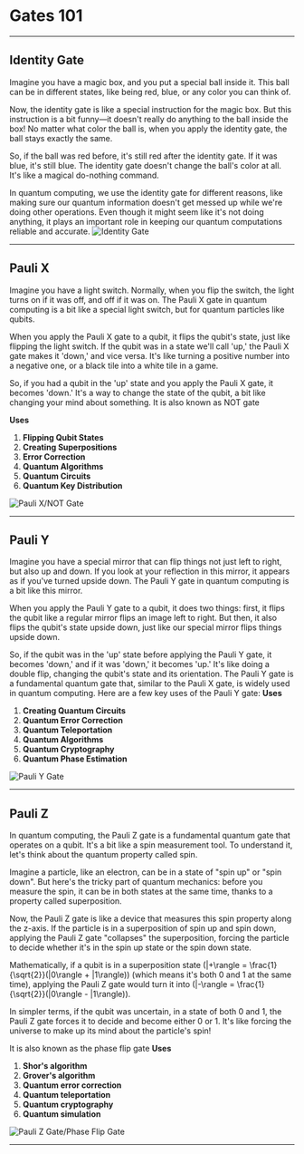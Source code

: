 # Gates 101
---
## Identity Gate
Imagine you have a magic box, and you put a special ball inside it. This ball can be in different states, like being red, blue, or any color you can think of.

Now, the identity gate is like a special instruction for the magic box. But this instruction is a bit funny—it doesn't really do anything to the ball inside the box! No matter what color the ball is, when you apply the identity gate, the ball stays exactly the same.

So, if the ball was red before, it's still red after the identity gate. If it was blue, it's still blue. The identity gate doesn't change the ball's color at all. It's like a magical do-nothing command.

In quantum computing, we use the identity gate for different reasons, like making sure our quantum information doesn't get messed up while we're doing other operations. Even though it might seem like it's not doing anything, it plays an important role in keeping our quantum computations reliable and accurate.
<img title = "Identity Gate" src="https://wikimedia.org/api/rest_v1/media/math/render/svg/e219040ddfed5b96c79d0b24bc976aeba218991b">

---

## Pauli X
Imagine you have a light switch. Normally, when you flip the switch, the light turns on if it was off, and off if it was on. The Pauli X gate in quantum computing is a bit like a special light switch, but for quantum particles like qubits.

When you apply the Pauli X gate to a qubit, it flips the qubit's state, just like flipping the light switch. If the qubit was in a state we'll call 'up,' the Pauli X gate makes it 'down,' and vice versa. It's like turning a positive number into a negative one, or a black tile into a white tile in a game.

So, if you had a qubit in the 'up' state and you apply the Pauli X gate, it becomes 'down.' It's a way to change the state of the qubit, a bit like changing your mind about something. It is also known as NOT gate

**Uses**
1. **Flipping Qubit States**
2. **Creating Superpositions**
3. **Error Correction**
4. **Quantum Algorithms**
5. **Quantum Circuits**
6. **Quantum Key Distribution**
<img title = "Pauli X/NOT Gate" src = "https://wikimedia.org/api/rest_v1/media/math/render/svg/0d745eb40be91cedbb78ee74cd78f732f255d4e8">

---

## Pauli Y
Imagine you have a special mirror that can flip things not just left to right, but also up and down. If you look at your reflection in this mirror, it appears as if you've turned upside down. The Pauli Y gate in quantum computing is a bit like this mirror.

When you apply the Pauli Y gate to a qubit, it does two things: first, it flips the qubit like a regular mirror flips an image left to right. But then, it also flips the qubit's state upside down, just like our special mirror flips things upside down.

So, if the qubit was in the 'up' state before applying the Pauli Y gate, it becomes 'down,' and if it was 'down,' it becomes 'up.' It's like doing a double flip, changing the qubit's state and its orientation.
The Pauli Y gate is a fundamental quantum gate that, similar to the Pauli X gate, is widely used in quantum computing. Here are a few key uses of the Pauli Y gate:
**Uses**
1. **Creating Quantum Circuits**
2. **Quantum Error Correction**
3. **Quantum Teleportation**
4. **Quantum Algorithms**
5. **Quantum Cryptography**
6. **Quantum Phase Estimation**
<img title= "Pauli Y Gate" src="https://wikimedia.org/api/rest_v1/media/math/render/svg/01dae26e885ebbee9aa17740b7788dd5af595e75">

---

## Pauli Z
In quantum computing, the Pauli Z gate is a fundamental quantum gate that operates on a qubit. It's a bit like a spin measurement tool. To understand it, let's think about the quantum property called spin.

Imagine a particle, like an electron, can be in a state of "spin up" or "spin down". But here's the tricky part of quantum mechanics: before you measure the spin, it can be in both states at the same time, thanks to a property called superposition.

Now, the Pauli Z gate is like a device that measures this spin property along the z-axis. If the particle is in a superposition of spin up and spin down, applying the Pauli Z gate "collapses" the superposition, forcing the particle to decide whether it's in the spin up state or the spin down state.

Mathematically, if a qubit is in a superposition state \(|+\rangle = \frac{1}{\sqrt{2}}(|0\rangle + |1\rangle)\) (which means it's both 0 and 1 at the same time), applying the Pauli Z gate would turn it into \(|-\rangle = \frac{1}{\sqrt{2}}(|0\rangle - |1\rangle)\).

In simpler terms, if the qubit was uncertain, in a state of both 0 and 1, the Pauli Z gate forces it to decide and become either 0 or 1. It's like forcing the universe to make up its mind about the particle's spin!

It is also known as the phase flip gate
**Uses**
1. **Shor's algorithm**
2. **Grover's algorithm**
3. **Quantum error correction**
4. **Quantum teleportation**
5. **Quantum cryptography**
6. **Quantum simulation**
<img title = "Pauli Z Gate/Phase Flip Gate" src="https://wikimedia.org/api/rest_v1/media/math/render/svg/d6b765eb972472c14f2060feebeb0e7ec1e3313e">

---